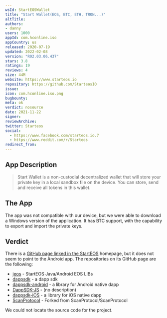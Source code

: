 ```yaml
---
wsId: StartEOSWallet
title: "Start Wallet(EOS, BTC, ETH, TRON...)"
altTitle: 
authors:
- danny
users: 1000
appId: com.hconline.iso
appCountry: us
released: 2020-07-19
updated: 2022-02-08
version: "R02.03.06.437"
stars: 3.8
ratings: 19
reviews: 4
size: 44M
website: https://www.starteos.io
repository: https://github.com/StarteosIO
issue: 
icon: com.hconline.iso.png
bugbounty: 
meta: ok
verdict: nosource
date: 2021-11-22
signer: 
reviewArchive:
twitter: Starteos
social:
  - https://www.facebook.com/starteos.io.7
  - https://www.reddit.com/r/Starteos
redirect_from:
---
```


## App Description

> Start Wallet is a non-custodial decentralized wallet that will store your private key in a local sandbox file on the device. You can store, send and receive all tokens in this wallet.

## The App

The app was not compatible with our device, but we were able to download a Windows version of the application. It has BTC support, with the capability to export and import the private keys.

## Verdict

There is a [GitHub page linked in the StartEOS](https://github.com/StarteosIO) homepage, but it does not seem to point to the Android app. The repositories on its GitHub page are the following:

- [jeos](https://github.com/StarteosIO/jeos) - StartEOS Java/Android EOS LIBs
- [dappsdk](https://github.com/StarteosIO/dappsdk) - a dapp sdk
- [dappsdk-android](https://github.com/StarteosIO/dappsdk-android) - a library for Android native dapp
- [DappSDK-JS](https://github.com/StarteosIO/DappSDK-JS) - (no description)
- [dappsdk-iOS](https://github.com/StarteosIO/dappsdk-iOS) - a library for iOS native dapp
- [ScanProtocol](https://github.com/StarteosIO/ScanProtocol) - Forked from ScanProtocol/ScanProtocol

We could not locate the source code for the project.



